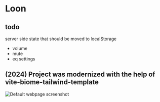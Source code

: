 # Loon

## todo

server side state that should be moved to localStorage
 - volume
 - mute
 - eq settings


## (2024) Project was modernized with the help of vite-biome-tailwind-template

![Default webpage screenshot](https://github.com/not-first/vite-biome-tailwind-template/assets/111339712/d0bdd8b6-6b1c-483f-acd4-dc80e1ed8bf6)